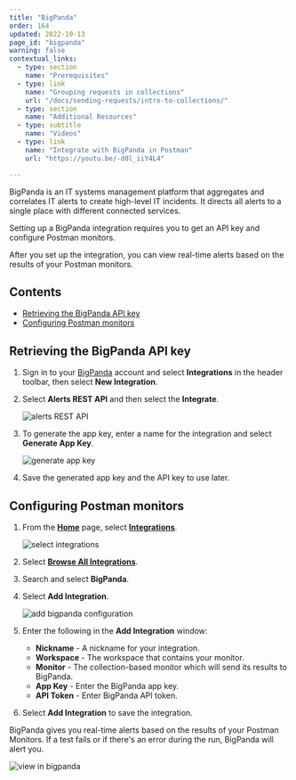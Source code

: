 ```yaml
---
title: "BigPanda"
order: 164
updated: 2022-10-13
page_id: "bigpanda"
warning: false
contextual_links:
  - type: section
    name: "Prerequisites"
  - type: link
    name: "Grouping requests in collections"
    url: "/docs/sending-requests/intro-to-collections/"
  - type: section
    name: "Additional Resources"
  - type: subtitle
    name: "Videos"
  - type: link
    name: "Integrate with BigPanda in Postman"
    url: "https://youtu.be/-d8l_iiY4L4"

---
```


BigPanda is an IT systems management platform that aggregates and correlates IT alerts to create high-level IT incidents. It directs all alerts to a single place with different connected services.

Setting up a BigPanda integration requires you to get an API key and configure Postman monitors.

After you set up the integration, you can view real-time alerts based on the results of your Postman monitors.

## Contents

* [Retrieving the BigPanda API key](#retrieving-the-bigpanda-api-key)
* [Configuring Postman monitors](#configuring-postman-monitors)

## Retrieving the BigPanda API key

1. Sign in to your [BigPanda](https://www.bigpanda.io/) account and select **Integrations** in the header toolbar, then select **New Integration**.

1. Select **Alerts REST API** and then select the **Integrate**.

   ![alerts REST API](https://assets.postman.com/postman-docs/58834897.jpg)

1. To generate the app key, enter a name for the integration and select **Generate App Key**.

   ![generate app key](https://assets.postman.com/postman-docs/bigPanda-generate-app-key-v9-24-c.jpg)

1. Save the generated app key and the API key to use later.

## Configuring Postman monitors

1. From the **[Home](https://go.postman.co/home)** page, select **[Integrations](https://go.postman.co/integrations)**.

    ![select integrations](https://assets.postman.com/postman-docs/home-integrations.jpg)

1. Select **[Browse All Integrations](https://go.postman.co/integrations/browse?category=all)**.
1. Search and select **BigPanda**.
1. Select **Add Integration**.

    ![add bigpanda configuration](https://assets.postman.com/postman-docs/bigpanda-add-integration.jpg)
1. Enter the following in the **Add Integration** window:
    * **Nickname** -   A nickname for your integration.
    * **Workspace** -  The workspace that contains your monitor.
    * **Monitor** -   The collection-based monitor which will send its results to BigPanda.
    * **App Key** -  Enter the BigPanda app key.
    * **API Token** -  Enter BigPanda API token.

1. Select **Add Integration** to save the integration.

BigPanda gives you real-time alerts based on the results of your Postman Monitors. If a test fails or if there's an error during the run, BigPanda will alert you.

![view in bigpanda](https://assets.postman.com/postman-docs/bigPanda-monitors-2.jpg)
